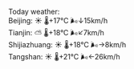 Today weather:  
Beijing: ☀️   🌡️+17°C 🌬️↓15km/h  
Tianjin: ⛅️  🌡️+18°C 🌬️↙7km/h  
Shijiazhuang: ☀️   🌡️+18°C 🌬️→8km/h  
Tangshan: ☀️   🌡️+21°C 🌬️←26km/h  
